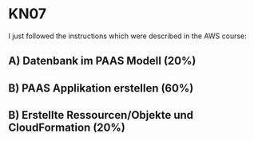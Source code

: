 # KN07

I just followed the instructions which were described in the AWS course:

## A) Datenbank im PAAS Modell (20%)

## B) PAAS Applikation erstellen (60%)

## B) Erstellte Ressourcen/Objekte und CloudFormation (20%)
